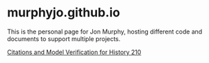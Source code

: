 # murphyjo.github.io
This is the personal page for Jon Murphy, hosting different code and documents to support multiple projects.

[Citations and Model Verification for History 210](murphyjo.github.io/EDU_HIS_210_References_Jon_Murphy.pdf)

